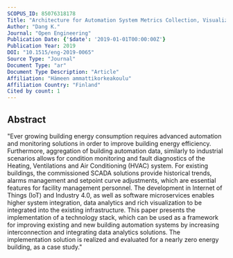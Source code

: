 ```yaml
---
SCOPUS_ID: 85076318178
Title: "Architecture for Automation System Metrics Collection, Visualization and Data Engineering - HAMK Sheet Metal Center Building Automation Case Study"
Author: "Dang K."
Journal: "Open Engineering"
Publication Date: {'$date': '2019-01-01T00:00:00Z'}
Publication Year: 2019
DOI: "10.1515/eng-2019-0065"
Source Type: "Journal"
Document Type: "ar"
Document Type Description: "Article"
Affiliation: "Hämeen ammattikorkeakoulu"
Affiliation Country: "Finland"
Cited by count: 1
---
```


## Abstract
"Ever growing building energy consumption requires advanced automation and monitoring solutions in order to improve building energy efficiency. Furthermore, aggregation of building automation data, similarly to industrial scenarios allows for condition monitoring and fault diagnostics of the Heating, Ventilations and Air Conditioning (HVAC) system. For existing buildings, the commissioned SCADA solutions provide historical trends, alarms management and setpoint curve adjustments, which are essential features for facility management personnel. The development in Internet of Things (IoT) and Industry 4.0, as well as software microservices enables higher system integration, data analytics and rich visualization to be integrated into the existing infrastructure. This paper presents the implementation of a technology stack, which can be used as a framework for improving existing and new building automation systems by increasing interconnection and integrating data analytics solutions. The implementation solution is realized and evaluated for a nearly zero energy building, as a case study."

